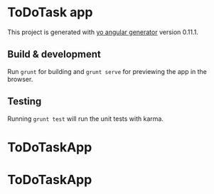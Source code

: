 # ToDoTask app

This project is generated with [yo angular generator](https://github.com/yeoman/generator-angular)
version 0.11.1.

## Build & development

Run `grunt` for building and `grunt serve` for previewing the app in the browser.

## Testing

Running `grunt test` will run the unit tests with karma.
# ToDoTaskApp
# ToDoTaskApp
